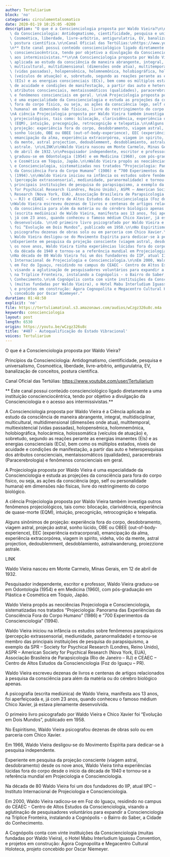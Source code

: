```yaml
---
author: Tertuliarium
block: 'no'
categories: circulomentalsomatico
date: 2020-01-19 10:25:05 -0200
description: "O que é a Conscienciologia proposta por Waldo Vieira?\n\nPrincípios\
  \ da Conscienciologia: Antidogmatismo, cientificidade, pesquisa e universalismo,\
  \ Cosmoética, liberdade, livre-arbítrio, antigurulatria, EV, banalização de conceitos,\
  \ postura científica.\n\nCanal Oficial das Tertúlias:\nhttps://www.youtube.com/user/Tertuliarium\n\
  \n** Este canal possui conteúdo conscienciológico ligado diretamente a uma instituição\
  \ conscienciocêntrica, tendo por objetivo a divulgação da Conscienciologia e o acesso\
  \ aos intermissivistas.**\n\nA Conscienciologia proposta por Waldo Vieira é a Ciência\
  \ aplicada ao estudo da consciência de maneira abrangente, integral, multidisciplinar,\
  \ multicultural, multidimensional (dimensões onde atua), multitemporal, multiexistencial\
  \ (vidas passadas), holopensênica, holomnemônica, holobiográfica, holocármica, holossomática\
  \ (veículos de atuação) e, sobretudo, segundo as reações perante as energias imanentes\
  \ (EIs) e as energias conscienciais (ECs), bem como os múltiplos estados, níveis\
  \ de acuidade e condições de manifestação, a partir das auto e heteropesquisas dos\
  \ atributos conscienciais, mentaissomáticos (qualidades), paracerebrais (Paracerebrologia)\
  \ e fenômenos conscienciais em geral. \n\nA Projeciologia proposta por Waldo Vieira\
  \ é uma especialidade da Conscienciologia e estuda as projeções da consciência para\
  \ fora do corpo físico, ou seja, as ações da consciência (ego, self ou personalidade\
  \ humana) em dimensões não físicas, livre do restringimento do corpo biológico.\n\
  \nA ciência Projeciologia proposta por Waldo Vieira também investiga outros fenômenos\
  \ projeciológicos, tais como: bilocação, clarividência, experiência de quase-morte\
  \ (EQM), intuição, precognição, retrocognição e telepatia.\n\nAlguns sinônimos de\
  \ projeção: experiência fora do corpo, desdobramento, viagem astral, projeção astral,\
  \ sonho lúcido, OBE ou OBEE (out-of-body-experience), EEC (experiência extracorporal),\
  \ emancipação da alma, experiência extracorpórea, viagem in spirito, videha, vôo\
  \ da mente, astral projection, dedoublemment, desdoblamiento, astralwanderung, proiezzione\
  \ astrale. \n\nLINK\n\nWaldo Vieira nasceu em Monte Carmelo, Minas Gerais, em 12\
  \ de abril de 1932.\n\nPesquisador independente, escritor e professor, Waldo Vieira\
  \ graduou-se em Odontologia (1954) e em Medicina (1960), com pós-graduação em Plástica\
  \ e Cosmética em Tóquio, Japão.\n\nWaldo Vieira propôs as neociências Projeciologia\
  \ e Conscienciologia, sistematizadas nos tratados “Projeciologia: Panorama das Experiências\
  \ da Consciência Fora do Corpo Humano” (1986) e “700 Experimentos da Conscienciologia”\
  \ (1994).\n\nWaldo Vieira iniciou na infância os estudos sobre fenômenos parapsíquicos\
  \ (percepção extrassensorial, mediunidade, paranormalidade) e tornou-se membro das\
  \ principais instituições de pesquisa do parapsiquismo, a exemplo da SPR – Society\
  \ for Psychical Research (Londres, Reino Unido), ASPR – American Society for Psychical\
  \ Research (Nova York, EUA), Associação Brasileira de Parapsicologia (Rio de Janeiro\
  \ – RJ) e CEAEC – Centro de Altos Estudos da Conscienciologia (Foz do Iguaçu – PR).\n\
  \nWaldo Vieira escreveu dezenas de livros e centenas de artigos relacionados à pesquisa\
  \ da consciência para além da matéria ou do cérebro biológico apenas.\n\nA psicografia\
  \ (escrita mediúnica) de Waldo Vieira, manifesta aos 13 anos, foi aperfeiçoada e,\
  \ já com 23 anos, quando conheceu o famoso médium Chico Xavier, já estava plenamente\
  \ desenvolvida. \n\nO primeiro livro psicografado por Waldo Vieira e Chico Xavier\
  \ foi “Evolução em Dois Mundos”, publicado em 1958.\n\nNo Espiritismo, Waldo Vieira\
  \ psicografou dezenas de obras solo ou em parceria com Chico Xavier.\n\nEm 1966,\
  \ Waldo Vieira desligou-se do Movimento Espírita para dedicar-se à pesquisa independente.\n\
  \nExperiente em pesquisa da projeção consciente (viagem astral, desdobramento) desde\
  \ os nove anos, Waldo Vieira tinha experiências lúcidas fora do corpo desde o início\
  \ da década de 1940 e tornou-se a referência mundial em Projeciologia e Conscienciologia.\n\
  \nNa década de 80 Waldo Vieira foi um dos fundadores do IIP, atual IIPC – Instituto\
  \ Internacional de Projeciologia e Conscienciologia.\n\nEm 2000, Waldo Vieira radicou-se\
  \ em Foz do Iguaçu, residindo no campus do CEAEC - Centro de Altos Estudos da Conscienciologia,\
  \ visando a aglutinação de pesquisadores voluntários para expandir a Conscienciologia\
  \ na Tríplice Fronteira, instalando a Cognópolis - o Bairro do Saber, a Cidade do\
  \ Conhecimento.\n\nA Cognópolis conta com vinte instituições da Conscienciologia\
  \ (muitas fundadas por Waldo Vieira), o Hotel Mabu Interludium Iguassu Convention,\
  \ e projetos em construção: Ágora Cognopolita e Megacentro Cultural Holoteca, projeto\
  \ concebido por Oscar Niemeyer."
duration: 01:48:50
explicit: 'no'
file: https://tertuliamatinal.s3.amazonaws.com/audios/wCzgz326u8c.m4a
keywords: conscienciologia
layout: post
length: 6530
origin: https://youtu.be/wCzgz326u8c
title: '#407 - Autoqualificação do Estado Vibracional'
voices: Tertuliarium
---
```

O que é a Conscienciologia proposta por Waldo Vieira?

Princípios da Conscienciologia: Antidogmatismo, cientificidade, pesquisa e universalismo, Cosmoética, liberdade, livre-arbítrio, antigurulatria, EV, banalização de conceitos, postura científica.

Canal Oficial das Tertúlias:
https://www.youtube.com/user/Tertuliarium

** Este canal possui conteúdo conscienciológico ligado diretamente a uma instituição conscienciocêntrica, tendo por objetivo a divulgação da Conscienciologia e o acesso aos intermissivistas.**

A Conscienciologia proposta por Waldo Vieira é a Ciência aplicada ao estudo da consciência de maneira abrangente, integral, multidisciplinar, multicultural, multidimensional (dimensões onde atua), multitemporal, multiexistencial (vidas passadas), holopensênica, holomnemônica, holobiográfica, holocármica, holossomática (veículos de atuação) e, sobretudo, segundo as reações perante as energias imanentes (EIs) e as energias conscienciais (ECs), bem como os múltiplos estados, níveis de acuidade e condições de manifestação, a partir das auto e heteropesquisas dos atributos conscienciais, mentaissomáticos (qualidades), paracerebrais (Paracerebrologia) e fenômenos conscienciais em geral. 

A Projeciologia proposta por Waldo Vieira é uma especialidade da Conscienciologia e estuda as projeções da consciência para fora do corpo físico, ou seja, as ações da consciência (ego, self ou personalidade humana) em dimensões não físicas, livre do restringimento do corpo biológico.

A ciência Projeciologia proposta por Waldo Vieira também investiga outros fenômenos projeciológicos, tais como: bilocação, clarividência, experiência de quase-morte (EQM), intuição, precognição, retrocognição e telepatia.

Alguns sinônimos de projeção: experiência fora do corpo, desdobramento, viagem astral, projeção astral, sonho lúcido, OBE ou OBEE (out-of-body-experience), EEC (experiência extracorporal), emancipação da alma, experiência extracorpórea, viagem in spirito, videha, vôo da mente, astral projection, dedoublemment, desdoblamiento, astralwanderung, proiezzione astrale. 

LINK

Waldo Vieira nasceu em Monte Carmelo, Minas Gerais, em 12 de abril de 1932.

Pesquisador independente, escritor e professor, Waldo Vieira graduou-se em Odontologia (1954) e em Medicina (1960), com pós-graduação em Plástica e Cosmética em Tóquio, Japão.

Waldo Vieira propôs as neociências Projeciologia e Conscienciologia, sistematizadas nos tratados “Projeciologia: Panorama das Experiências da Consciência Fora do Corpo Humano” (1986) e “700 Experimentos da Conscienciologia” (1994).

Waldo Vieira iniciou na infância os estudos sobre fenômenos parapsíquicos (percepção extrassensorial, mediunidade, paranormalidade) e tornou-se membro das principais instituições de pesquisa do parapsiquismo, a exemplo da SPR – Society for Psychical Research (Londres, Reino Unido), ASPR – American Society for Psychical Research (Nova York, EUA), Associação Brasileira de Parapsicologia (Rio de Janeiro – RJ) e CEAEC – Centro de Altos Estudos da Conscienciologia (Foz do Iguaçu – PR).

Waldo Vieira escreveu dezenas de livros e centenas de artigos relacionados à pesquisa da consciência para além da matéria ou do cérebro biológico apenas.

A psicografia (escrita mediúnica) de Waldo Vieira, manifesta aos 13 anos, foi aperfeiçoada e, já com 23 anos, quando conheceu o famoso médium Chico Xavier, já estava plenamente desenvolvida. 

O primeiro livro psicografado por Waldo Vieira e Chico Xavier foi “Evolução em Dois Mundos”, publicado em 1958.

No Espiritismo, Waldo Vieira psicografou dezenas de obras solo ou em parceria com Chico Xavier.

Em 1966, Waldo Vieira desligou-se do Movimento Espírita para dedicar-se à pesquisa independente.

Experiente em pesquisa da projeção consciente (viagem astral, desdobramento) desde os nove anos, Waldo Vieira tinha experiências lúcidas fora do corpo desde o início da década de 1940 e tornou-se a referência mundial em Projeciologia e Conscienciologia.

Na década de 80 Waldo Vieira foi um dos fundadores do IIP, atual IIPC – Instituto Internacional de Projeciologia e Conscienciologia.

Em 2000, Waldo Vieira radicou-se em Foz do Iguaçu, residindo no campus do CEAEC - Centro de Altos Estudos da Conscienciologia, visando a aglutinação de pesquisadores voluntários para expandir a Conscienciologia na Tríplice Fronteira, instalando a Cognópolis - o Bairro do Saber, a Cidade do Conhecimento.

A Cognópolis conta com vinte instituições da Conscienciologia (muitas fundadas por Waldo Vieira), o Hotel Mabu Interludium Iguassu Convention, e projetos em construção: Ágora Cognopolita e Megacentro Cultural Holoteca, projeto concebido por Oscar Niemeyer.